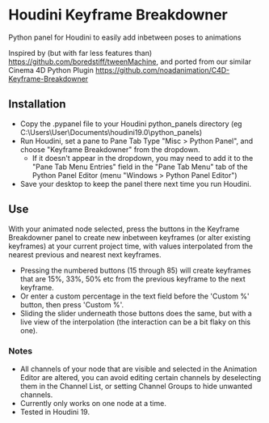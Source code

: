 # Houdini Keyframe Breakdowner
Python panel for Houdini to easily add inbetween poses to animations

Inspired by (but with far less features than) https://github.com/boredstiff/tweenMachine,
and ported from our similar Cinema 4D Python Plugin https://github.com/noadanimation/C4D-Keyframe-Breakdowner

## Installation
* Copy the .pypanel file to your Houdini python_panels directory (eg C:\Users\User\Documents\houdini19.0\python_panels)
* Run Houdini, set a pane to Pane Tab Type "Misc > Python Panel", and choose "Keyframe Breakdowner" from the dropdown.
  * If it doesn't appear in the dropdown, you may need to add it to the "Pane Tab Menu Entries" field in the "Pane Tab Menu" tab of the Python Panel Editor (menu "Windows > Python Panel Editor")
* Save your desktop to keep the panel there next time you run Houdini.

## Use
With your animated node selected, press the buttons in the Keyframe Breakdowner panel to create new inbetween keyframes (or alter existing keyframes) at your current project time, with values interpolated from the nearest previous and nearest next keyframes.
   * Pressing the numbered buttons (15 through 85) will create keyframes that are 15%, 33%, 50% etc from the previous keyframe to the next keyframe.
   * Or enter a custom percentage in the text field before the 'Custom %' button, then press 'Custom %'.
   * Sliding the slider underneath those buttons does the same, but with a live view of the interpolation (the interaction can be a bit flaky on this one).

### Notes
* All channels of your node that are visible and selected in the Animation Editor are altered, you can avoid editing certain channels by deselecting them in the Channel List, or setting Channel Groups to hide unwanted channels.
* Currently only works on one node at a time.
* Tested in Houdini 19.
